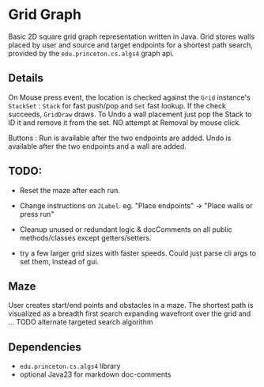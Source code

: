 # Grid Graph 

Basic 2D square grid graph representation written in Java. 
Grid stores walls placed by user and source and target endpoints for a shortest path search, provided by the `edu.princeton.cs.algs4` graph api.

## Details
On Mouse press event, the location is checked against the `Grid` instance's `StackSet` :
 `Stack` for fast push/pop and `Set` fast lookup. If the check succeeds, `GridDraw` draws.
To Undo a wall placement just pop the Stack to ID it and remove it from the set. NO attempt at Removal by mouse click.

Buttons :
 Run is available after the two endpoints are added.
 Undo is available after the two endpoints and a wall are added.

 ## TODO:

- Reset the maze after each run.
- Change instructions on `JLabel`. eg. "Place endpoints" -> "Place walls or press run"
- Cleanup unused or redundant logic & docComments on all public methods/classes except getters/setters.

- try a few larger grid sizes with faster speeds. Could just parse cli args to set them, instead of gui.

## Maze
 User creates start/end points and obstacles in a maze. The shortest path is visualized as a breadth first search expanding wavefront over the grid and ...
 TODO alternate targeted search algorithm 

## Dependencies

- `edu.princeton.cs.algs4` library
- optional Java23 for markdown doc-comments
